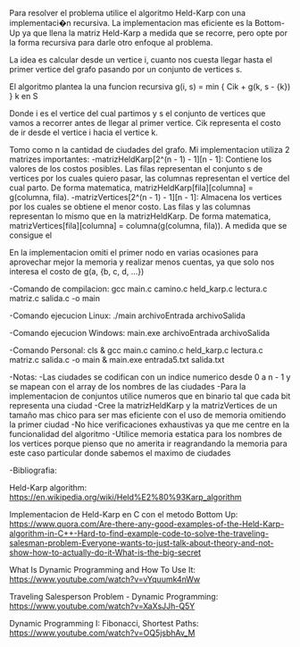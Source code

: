 Para resolver el problema utilice el algoritmo Held-Karp con una implementaci�n recursiva. 
La implementacion mas eficiente es la Bottom-Up ya que llena la matriz Held-Karp a medida que se recorre, 
pero opte por la forma recursiva para darle otro enfoque al problema.


La idea es calcular desde un vertice i, cuanto nos cuesta llegar hasta el primer vertice del grafo 
pasando por un conjunto de vertices s.

El algoritmo plantea la una funcion recursiva 
	g(i, s)   =   min   { Cik + g(k, s - {k}) }
                k en S

Donde i es el vertice del cual partimos y s el conjunto de vertices que vamos a recorrer antes de llegar al primer vertice.
Cik representa el costo de ir desde el vertice i hacia el vertice k.

Tomo como n la cantidad de ciudades del grafo.
Mi implementacion utiliza 2 matrizes importantes: 
	-matrizHeldKarp[2^(n - 1) - 1][n - 1]: Contiene los valores de los costos posibles.
										   Las filas representan el conjunto s de vertices por los cuales quiero pasar,
										   las columnas representan el vertice del cual parto.
										   De forma matematica, matrizHeldKarp[fila][columna] = g(columna, fila).
	-matrizVertices[2^(n - 1) - 1][n - 1]: Almacena los vertices por los cuales se obtiene el menor costo.
										   Las filas y las columnas representan lo mismo que en la matrizHeldKarp.
										   De forma matematica, matrizVertices[fila][columna] = columna(g(columna, fila)).
A medida que se consigue el 

En la implementacion omiti el primer nodo en varias ocasiones para aprovechar mejor la memoria y realizar menos cuentas, 
ya que solo nos interesa el costo de g(a, {b, c, d, ...})




-Comando de compilacion:
gcc main.c camino.c held_karp.c lectura.c matriz.c salida.c -o main

-Comando ejecucion Linux:
./main archivoEntrada archivoSalida

-Comando ejecucion Windows:
main.exe archivoEntrada archivoSalida



-Comando Personal:
cls & gcc main.c camino.c held_karp.c lectura.c matriz.c salida.c -o main & main.exe entrada5.txt salida.txt


-Notas:
	-Las ciudades se codifican con un indice numerico desde 0 a n - 1 y se mapean con el array de los nombres de las ciudades
	-Para la implementacion de conjuntos utilice numeros que en binario tal que cada bit representa una ciudad
	-Cree la matrizHeldKarp y la matrizVertices de un tamaño mas chico para ser mas eficiente con el uso de memoria omitiendo la primer ciudad
	-No hice verificaciones exhaustivas ya que me centre en la funcionalidad del algoritmo
	-Utilice memoria estatica para los nombres de los vertices porque pienso que no amerita ir reagrandando la memoria para este caso particular donde sabemos el maximo de ciudades


-Bibliografia:

Held-Karp algorithm:
	https://en.wikipedia.org/wiki/Held%E2%80%93Karp_algorithm

Implementacion de Held-Karp en C con el metodo Bottom Up:
	https://www.quora.com/Are-there-any-good-examples-of-the-Held-Karp-algorithm-in-C++-Hard-to-find-example-code-to-solve-the-traveling-salesman-problem-Everyone-wants-to-just-talk-about-theory-and-not-show-how-to-actually-do-it-What-is-the-big-secret

What Is Dynamic Programming and How To Use It:
	https://www.youtube.com/watch?v=vYquumk4nWw 

Traveling Salesperson Problem - Dynamic Programming:
	https://www.youtube.com/watch?v=XaXsJJh-Q5Y

Dynamic Programming I: Fibonacci, Shortest Paths:
	https://www.youtube.com/watch?v=OQ5jsbhAv_M
